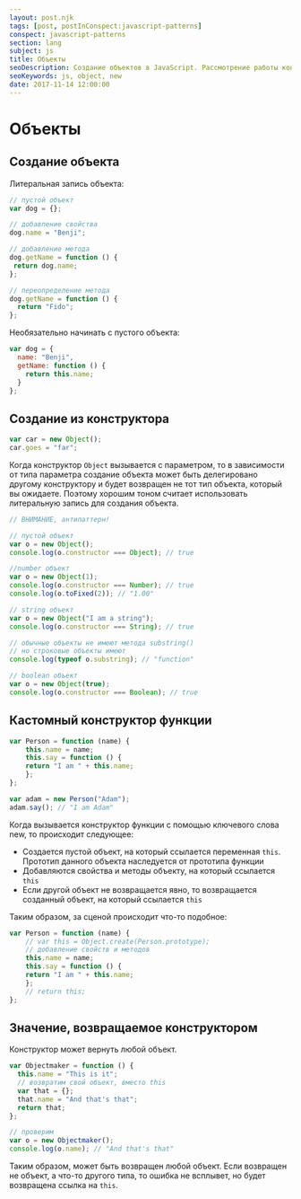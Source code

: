 ```yaml
---
layout: post.njk
tags: [post, postInConspect:javascript-patterns]
conspect: javascript-patterns
section: lang
subject: js
title: Объекты
seoDescription: Создание объектов в JavaScript. Рассмотрение работы конструктора.
seoKeywords: js, object, new
date: 2017-11-14 12:00:00
---
```

# Объекты

## Создание объекта

Литеральная запись объекта:

```js
// пустой объект
var dog = {};

// добавление свойства
dog.name = "Benji";

// добавление метода
dog.getName = function () {
 return dog.name;
};

// переопределение метода
dog.getName = function () {
  return "Fido";
};
```

Необязательно начинать с пустого объекта:

```js
var dog = {
  name: "Benji",
  getName: function () {
    return this.name;
  }
};
```

## Создание из конструктора

```js
var car = new Object();
car.goes = "far";
```

Когда конструктор `Object` вызывается с параметром, то в зависимости от типа параметра создание объекта может быть делегировано другому конструктору и будет возвращен не тот тип объекта, который вы ожидаете. Поэтому хорошим тоном считает использовать литеральную запись для создания объекта.

```js
// ВНИМАНИЕ, антипаттерн!

// пустой объект
var o = new Object();
console.log(o.constructor === Object); // true

//number объект
var o = new Object(1);
console.log(o.constructor === Number); // true
console.log(o.toFixed(2)); // "1.00"

// string объект
var o = new Object("I am a string");
console.log(o.constructor === String); // true

// обычные объекты не имеют метода substring()
// но строковые объекты имеют
console.log(typeof o.substring); // "function"

// boolean объект
var o = new Object(true);
console.log(o.constructor === Boolean); // true
```

## Кастомный конструктор функции

```js
var Person = function (name) {
    this.name = name;
    this.say = function () {
    return "I am " + this.name;
    };
};

var adam = new Person("Adam");
adam.say(); // "I am Adam"
```

Когда вызывается конструктор функции с помощью ключевого слова new, то происходит следующее:

+ Создается пустой объект, на который ссылается переменная `this`. Прототип данного объекта наследуется от прототипа функции
+ Добавляются свойства и методы объекту, на который ссылается `this`
+ Если другой объект не возвращается явно, то возвращается созданный объект, на который ссылается `this`

Таким образом, за сценой происходит что-то подобное:

```js
var Person = function (name) {
    // var this = Object.create(Person.prototype);
    // добавление свойств и методов
    this.name = name;
    this.say = function () {
    return "I am " + this.name;
    };
    // return this;
};
```

## Значение, возвращаемое конструктором

Конструктор может вернуть любой объект.

```js
var Objectmaker = function () {
  this.name = "This is it";
  // возвратим свой объект, вместо this
  var that = {};
  that.name = "And that's that";
  return that;
};

// проверим
var o = new Objectmaker();
console.log(o.name); // "And that's that"
```

Таким образом, может быть возвращен любой объект. Если возвращен не объект, а что-то другого типа, то ошибка не всплывет, но будет возвращена ссылка на `this`.
